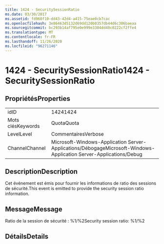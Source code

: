 ```yaml
---
title: 1424 - SecuritySessionRatio
ms.date: 03/30/2017
ms.assetid: fd960f10-dd43-42d4-a415-75eae0cb7cac
ms.openlocfilehash: 3e86463d5132d69dd120b0357db44d6c306baeaa
ms.sourcegitcommit: bc293b14af795e0e999e3304dd40c0222cf2ffe4
ms.translationtype: MT
ms.contentlocale: fr-FR
ms.lasthandoff: 11/26/2020
ms.locfileid: "96271146"
---
```

# <a name="1424---securitysessionratio"></a><span data-ttu-id="bffd3-102">1424 - SecuritySessionRatio</span><span class="sxs-lookup"><span data-stu-id="bffd3-102">1424 - SecuritySessionRatio</span></span>

## <a name="properties"></a><span data-ttu-id="bffd3-103">Propriétés</span><span class="sxs-lookup"><span data-stu-id="bffd3-103">Properties</span></span>  
  
|||  
|-|-|  
|<span data-ttu-id="bffd3-104">id</span><span class="sxs-lookup"><span data-stu-id="bffd3-104">ID</span></span>|<span data-ttu-id="bffd3-105">1424</span><span class="sxs-lookup"><span data-stu-id="bffd3-105">1424</span></span>|  
|<span data-ttu-id="bffd3-106">Mots clés</span><span class="sxs-lookup"><span data-stu-id="bffd3-106">Keywords</span></span>|<span data-ttu-id="bffd3-107">Quota</span><span class="sxs-lookup"><span data-stu-id="bffd3-107">Quota</span></span>|  
|<span data-ttu-id="bffd3-108">Level</span><span class="sxs-lookup"><span data-stu-id="bffd3-108">Level</span></span>|<span data-ttu-id="bffd3-109">Commentaires</span><span class="sxs-lookup"><span data-stu-id="bffd3-109">Verbose</span></span>|  
|<span data-ttu-id="bffd3-110">Channel</span><span class="sxs-lookup"><span data-stu-id="bffd3-110">Channel</span></span>|<span data-ttu-id="bffd3-111">Microsoft-Windows-Application Server-Applications/Débogage</span><span class="sxs-lookup"><span data-stu-id="bffd3-111">Microsoft-Windows-Application Server-Applications/Debug</span></span>|  
  
## <a name="description"></a><span data-ttu-id="bffd3-112">Description</span><span class="sxs-lookup"><span data-stu-id="bffd3-112">Description</span></span>  

 <span data-ttu-id="bffd3-113">Cet événement est émis pour fournir les informations de ratio des sessions de sécurité.</span><span class="sxs-lookup"><span data-stu-id="bffd3-113">This event is emitted to provide the security session ratio information.</span></span>  
  
## <a name="message"></a><span data-ttu-id="bffd3-114">Message</span><span class="sxs-lookup"><span data-stu-id="bffd3-114">Message</span></span>  

 <span data-ttu-id="bffd3-115">Ratio de la session de sécurité : %1/%2</span><span class="sxs-lookup"><span data-stu-id="bffd3-115">Security session ratio: %1/%2</span></span>  
  
## <a name="details"></a><span data-ttu-id="bffd3-116">Détails</span><span class="sxs-lookup"><span data-stu-id="bffd3-116">Details</span></span>
